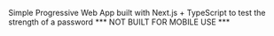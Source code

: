Simple Progressive Web App built with Next.js + TypeScript to test the strength of a password
*** NOT BUILT FOR MOBILE USE ***